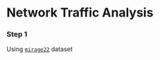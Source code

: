 # Network Traffic Analysis

### Step 1
Using [`mirage22`](https://tcbenchstack.github.io/tcbench/datasets/) dataset